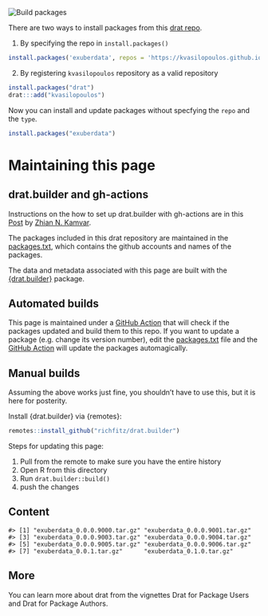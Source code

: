 
<!-- README.md is generated from README.Rmd. Please edit that file -->

![Build
packages](https://github.com/kvasilopoulos/drat/workflows/Build%20packages/badge.svg)

There are two ways to install packages from this [drat
repo](https://github.com/kvasilopoulos/drat).

1.  By specifying the repo in `install.packages()`

<!-- end list -->

``` r
install.packages('exuberdata', repos = 'https://kvasilopoulos.github.io/drat/', type = 'source')
```

2.  By registering `kvasilopoulos` repository as a valid repository

<!-- end list -->

``` r
install.packages("drat")
drat:::add("kvasilopoulos")
```

Now you can install and update packages without specfying the `repo` and
the `type`.

``` r
install.packages("exuberdata")
```

# Maintaining this page

## drat.builder and gh-actions

Instructions on the how to set up drat.builder with gh-actions are in
this [Post](https://zkamvar.netlify.app/) by [Zhian N.
Kamvar](https://github.com/zkamvar).

The packages included in this drat repository are maintained in the
[packages.txt](./packages.txt), which contains the github accounts and
names of the packages.

The data and metadata associated with this page are built with the
[{drat.builder}](https://github.com/richfitz/drat.builder) package.

## Automated builds

This page is maintained under a [GitHub
Action](https://github.com/kvasilopoulos/drat/actions?query=workflow%3A%22Build+packages%22)
that will check if the packages updated and build them to this repo. If
you want to update a package (e.g. change its version number), edit the
[packages.txt](./packages.txt) file and the [GitHub
Action](https://github.com/kvasilopoulos/drat/actions?query=workflow%3A%22Build+packages%22)
will update the packages automagically.

## Manual builds

Assuming the above works just fine, you shouldn’t have to use this, but
it is here for posterity.

Install {drat.builder} via {remotes}:

``` r
remotes::install_github("richfitz/drat.builder")
```

Steps for updating this page:

1.  Pull from the remote to make sure you have the entire history
2.  Open R from this directory
3.  Run `drat.builder::build()`
4.  push the changes

## Content

    #> [1] "exuberdata_0.0.0.9000.tar.gz" "exuberdata_0.0.0.9001.tar.gz"
    #> [3] "exuberdata_0.0.0.9003.tar.gz" "exuberdata_0.0.0.9004.tar.gz"
    #> [5] "exuberdata_0.0.0.9005.tar.gz" "exuberdata_0.0.0.9006.tar.gz"
    #> [7] "exuberdata_0.0.1.tar.gz"      "exuberdata_0.1.0.tar.gz"

## More

You can learn more about drat from the vignettes Drat for Package Users
and Drat for Package Authors.
